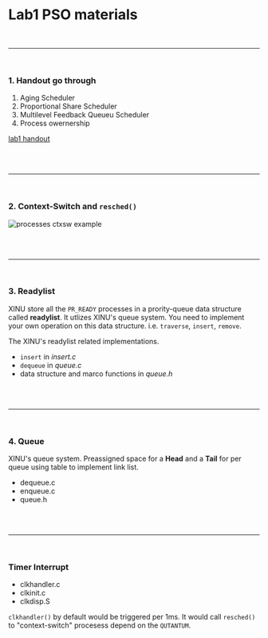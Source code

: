 # Lab1 PSO materials

</br>

------------------------------------------
</br>

### 1. Handout go through
1. Aging Scheduler
1. Proportional Share Scheduler
1. Multilevel Feedback Queueu Scheduler
1. Process owernership

[lab1 handout](https://www.cs.purdue.edu/homes/pfonseca/teaching/cs503/21spring/labs/lab1.html)

</br>
</br>

-----------------------------------------

</br>

### 2. Context-Switch and `resched()`


![processes ctxsw example](https://raw.githubusercontent.com/ProbShin/myCS503ProjectsRepo/main/PSO/lab1/img1.png)

</br>
</br>

-----------------------------------------

</br>

### 3. Readylist

XINU store all the `PR_READY` processes in a prority-queue data structure called **readylist**. It utlizes XINU's queue system. 
You need to implement your own operation on this data structure. i.e. `traverse`, `insert`, `remove`.

The XINU's readylist related implementations.
* `insert` in *insert.c*
* `dequeue` in *queue.c*
* data structure and marco functions in *queue.h*

</br>
</br>

-----------------------------------------

</br>

### 4. Queue
XINU's queue system. Preassigned space for a **Head** and a **Tail** for per queue using table to implement link list.
* dequeue.c
* enqueue.c
* queue.h

</br>
</br>

-----------------------------------------
</br>

### Timer Interrupt 
* clkhandler.c
* clkinit.c
* clkdisp.S

`clkhandler()` by default would be triggered per 1ms. It would call `resched()` to "context-switch" procesess depend on the `QUTANTUM`.

</br>
</br>



